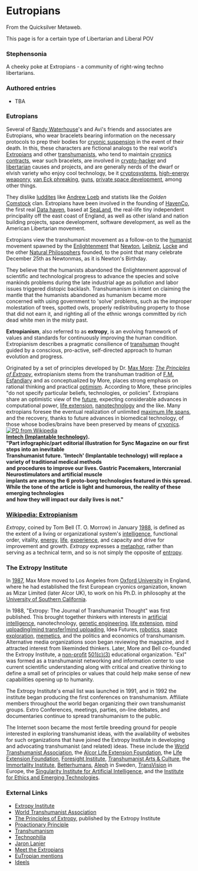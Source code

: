 
# Eutropians

From the Quicksilver Metaweb.

This page is for a certain type of Libertarian and Liberal POV

### Stephensonia


A cheeky poke at Extropians - a community of right-wing techno libertarians.

### Authored entries


* TBA


### Eutropians


Several of [Randy Waterhouse](/randy-waterhouse)'s and Avi's friends and associates are Eutropians, who wear bracelets bearing information on the necessary protocols to prep their bodies for [cryonic suspension](/cryonic-suspension) in the event of their death. In this, these characters are fictional analogs to the real world's [Extropians](/extropians) and other [transhumanists](/transhumanists), who tend to maintain [cryonics contracts](/cryonics-contracts), wear such bracelets, are involved in [crypto-hacker](/crypto-hacker) and [libertarian](/libertarian) causes and projects, and are generally nerds of the dwarf or elvish variety who enjoy cool technology, be it [cryptosystems](/cryptosystems), [high-energy weaponry](/reason), [van Eck phreaking](/van-eck-phreaking), [guns](/ultima-ratio-regum), [private space development](/private-space-development), among other things. 

They dislike [luddites](/) like [Andrew Loeb](/andrew-loeb) and statists like the *Golden* [Comstock](/comstock) clan. Extropians have been involved in the founding of [HavenCo](/http-www-havenco-com), the first real [Data haven](/data-havens), based at [SeaLand](/), the real-life tiny independent principality off the east coast of England, as well as other island and nation building projects, space development, software development, as well as the American Libertarian movement.

Extropians view the transhumanist movement as a follow-on to the [humanist](/humanist) movement spawned by the [Enlightenment](/enlightenment) that [Newton](/newton), [Leibniz](/leibniz), [Locke](/stephenson-neal-quicksilver-170-john-locke-was-writing-a-constitution-for-carolina-mike-lorrey-alan-sinder) and the other [Natural Philosophers](/royal-society-of-london-for-the-improvement-of-natural-knowledge) founded, to the point that many celebrate December 25th as Newtonmas, as it is Newton's Birthday. 

They believe that the humanists abandoned the Enlightenment approval of scientific and technological progress to advance the species and solve mankinds problems during the late industrial age as pollution and labor issues triggered distopic backlash. Transhumanism is intent on claiming the mantle that the humanists abandoned as humanism became more concerned with using government to 'solve' problems, such as the improper molestation of trees, spotted owls, properly redistributing property to those that did not earn it, and righting all of the ethnic wrongs committed by rich dead white men in the misty past.

**Extropianism**, also referred to as **extropy**, is an evolving framework of values and standards for continuously improving the human condition. Extropianism describes a pragmatic consilience of [transhuman](/) thought guided by a conscious, pro-active, self-directed approach to human evolution and progress. 

Originated by a set of principles developed by Dr. [Max More](/): *[The Principles of Extropy](/http-www-extropy-org-principles-htm)*, extropianism stems from the transhuman tradition of [F.M. Esfandiary](/) and as conceptualized by More, places strong emphasis on rational thinking and practical [optimism](/). According to More, these principles "do not specify particular beliefs, technologies, or policies". Extropians share an optimistic view of the [future](/), expecting considerable advances in computational power, [life extension](/), [nanotechnology](/) and the like. Many extropians foresee the eventual realization of unlimited [maximum life spans](/), and the recovery, thanks to future advances in biomedical technology, of those whose bodies/brains have been preserved by means of [cryonics](/).
[![PD from Wikipedia](/web/20060725171650im_/http://www.metaweb.com/wiki/upload/b/b2/783px-We_Can_Rebuild_Him.jpg)](pd-from-wikipedia)  
**[Imtech (Implantable technology)](/).  
"Part infographic/part editorial illustration for Sync Magazine on our first steps into an inevitable  
Transhumanist future. 'Imtech' (Implantable technology) will replace a variety of traditional medical methods  
and procedures to improve our lives. Gastric Pacemakers, Intercranial Neurostimulators and artificial muscle  
implants are among the 6 proto-borg technologies featured in this spread.  
While the tone of the article is light and humorous, the reality of these emerging technologies  
and how they will impact our daily lives is not."**
### [Wikipedia: Extropianism](/)


*Extropy*, coined by Tom Bell (T. O. Morrow) in January [1988](/), is defined as the extent of a living or organizational system's [intelligence](/), functional order, vitality, [energy](/), [life](/), [experience](/), and capacity and drive for improvement and growth. *Extropy* expresses a [metaphor](/), rather than serving as a technical term, and so is not simply the opposite of [entropy](/). 

### The Extropy Institute


In [1987](/), Max More moved to Los Angeles from [Oxford University](/) in England, where he had established the first European cryonics organization, known as Mizar Limited (later Alcor UK), to work on his Ph.D. in philosophy at the [University of Southern California](/).

In 1988, "Extropy: The Journal of Transhumanist Thought" was first published. This brought together thinkers with interests in [artificial intelligence](/), nanotechnology, [genetic engineering](/), [life extension](/), [mind uploading|mind transfer|mind uploading](/), Idea Futures, [robotics](/), [space exploration](/), [memetics](/), and the politics and economics of transhumanism. Alternative media organizations soon began reviewing the magazine, and it attracted interest from likeminded thinkers. Later, More and Bell co-founded the Extropy Institute, a [non-profit](/) [501(c)(3)](/) educational organization. "ExI" was formed as a transhumanist networking and information center to use current scientific understanding along with critical and creative thinking to define a small set of principles or values that could help make sense of new capabilities opening up to humanity.

The Extropy Institute's email list was launched in 1991, and in 1992 the institute began producing the first conferences on transhumanism. Affiliate members throughout the world began organizing their own transhumanist groups. Extro Conferences, meetings, parties, on-line debates, and documentaries continue to spread transhumanism to the public. 

The Internet soon became the most fertile breeding ground for people interested in exploring transhumanist ideas, with the availability of websites for such organizations that have joined the Extropy Institute in developing and advocating transhumanist (and related) ideas. These include the [World Transhumanist Association](/), the [Alcor Life Extension Foundation](/), the [Life Extension Foundation](/), [Foresight Institute](/), [Transhumanist Arts & Culture](/), the [Immortality Institute](/), [Betterhumans](/), [Aleph](/) in Sweden, [TransVision](/) in Europe, the [Singularity Institute for Artificial Intelligence](/), and the [Institute for Ethics and Emerging Technologies](/).

### External Links


* [Extropy Institute](/http-www-extropy-org)
* [World Transhumanist Association](/http-www-transhumanism-org)
* [The Principles of Extropy](/http-www-extropy-org-principles-htm), published by the Extropy Institute
* [Proactionary Principle](/)
* [Transhumanism](/)
* [Technophilia](/)
* [Jaron Lanier](/)
* [Meet the Extropians](/http-www-wired-com-wired-archive-2-10-extropians-html)
* [EuTropian mentions](/http-www-themodernword-com-review-cryptonomicon-html)
* [Ideels](/http-www-ideels-uni-bremen-de-statprof-html)
